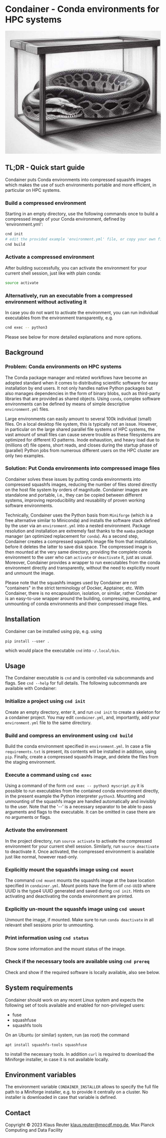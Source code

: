 # Condainer - Conda environments for HPC systems

![avatar](./fig/condainer_small.jpg)

## TL;DR - Quick start guide

Condainer puts Conda environments into compressed squashfs images which makes
the use of such environments portable and more efficient, in particular on HPC systems.

### Build a compressed environment

Starting in an empty directory, use the following commands once to build a compressed image of your Conda environment, defined by 'environment.yml':

```bash
cnd init
# edit the provided example 'environment.yml' file, or copy your own file here, before running
cnd build
```

### Activate a compressed environment

After building successfully, you can activate the environment for your current shell session, just like with plain conda:

```bash
source activate
```

### Alternatively, run an executable from a compressed environment without activating it

In case you do not want to activate the environment, you can run individual executables from the environment transparently, e.g.

```bash
cnd exec -- python3
```

Please see below for more detailed explanations and more options.

## Background

### Problem: Conda environments on HPC systems

The Conda package manager and related workflows have become an
adopted standard when it comes to distributing scientific software
for easy installation by end users. It not only handles native
Python packages but also manages dependencies in the form of
binary blobs, such as third-party libraries that are provided as
shared objects. Using `conda`, complex software environments can
be defined by means of simple descriptive `environment.yml` files.

Large environments can easily amount to several 100k individual
(small) files. On a local desktop file system, this is typically not
an issue.  However, in particular on the large shared parallel file
systems of HPC systems, the vast amount of small files can cause
severe trouble as these filesystems are optimized for different IO
patterns. Inode exhaustion, and heavy load due to (millions of) file
opens, short reads, and closes during the startup phase of
(parallel) Python jobs from numerous different users on the HPC
cluster are only two examples.

### Solution: Put Conda environments into compressed image files

Condainer solves these issues by putting conda environments into
compressed squashfs images, reducing the number of files
stored directly on the host file system by orders of magnitude.
Condainer images are standalone and portable, i.e., they can be
copied between different systems, improving reproducibility
and reusability of proven working software environments.

Technically, Condainer uses the Python basis from `Miniforge`
(which is a free alternative similar to Miniconda) and installs the
software stack defined by the user via an `environment.yml` into a nested environment.
Package resolution and installation are extremely fast thanks to the
`mamba` package manager (an optimized replacement for `conda`).
As a second step, Condainer creates a compressed squashfs image file
from that installation, before it deletes the latter to save disk
space. The compressed image is then mounted at the very same
directory, providing the complete conda environment to
the user who can `activate` or `deactivate` it, just as usual. Moreover,
Condainer provides a wrapper to run executables from the
conda environment directly and transparently, without the need to
explicitly mount and unmount the image.

Please note that the squashfs images used by Condainer are not "containers"
in the strict terminology of Docker, Apptainer, etc. With Condainer,
there is no encapsulation, isolation, or similar, rather Condainer
is an easy-to-use wrapper around the building, compressing,
mounting, and unmounting of conda environments and their compressed
image files.

## Installation

Condainer can be installed using pip, e.g. using

`pip install --user .`

which would place the executable `cnd` into `~/.local/bin`.

## Usage

The Condainer executable is `cnd` and is controlled via subcommands and flags. See `cnd --help` for full details.
The following subcommands are available with Condainer:

### Initialize a project using `cnd init`

Create an empty directory, enter it, and run `cnd init` to
create a skeleton for a condainer project. You may edit
`condainer.yml`, and, importantly, add your `environment.yml` file
to the same directory.

### Build and compress an environment using `cnd build`

Build the conda environment specified in `environment.yml`.  In case
a file `requirements.txt` is present, its contents will be installed
in addition, using `pip`.  Finally, create a compressed
squashfs image, and delete the files from the staging environment.

### Execute a command using `cnd exec`

Using a command of the form `cnd exec -- python3 myscript.py`
it is possible to run executables from the contained conda
environment directly, in the present example the Python interpreter
`python3`.  Mounting and unmounting of the squashfs image are
handled automatically and invisibly to the user.  Note that the '--'
is a necessary separator to be able to pass arguments and flags to
the executable.  It can be omitted in case there are no arguments or
flags.

### Activate the environment

In the project directory, run `source activate` to activate the
compressed environment for your current shell session.  Similarly,
run `source deactivate` to deactivate it.
Once activated, the compressed environment is available just like
normal, however read-only.

### Explicitly mount the squashfs image using `cnd mount`

The command `cnd mount` mounts the squashfs image at the base
location specified in `condainer.yml`. Mount points have the form of
`cnd-UUID` where UUID is the type4 UUID generated and saved
during `cnd init`. Hints on activating and deactivating the
conda environment are printed.

### Explicitly un-mount the squashfs image using `cnd umount`

Unmount the image, if mounted. Make sure to run `conda deactivate`
in all relevant shell sessions prior to unmounting.

### Print information using `cnd status`

Show some information and the mount status of the image.

### Check if the necessary tools are available using `cnd prereq`

Check and show if the required software is locally available, also see
below.

## System requirements

Condainer should work on any recent Linux system and expects the following set
of tools available and enabled for non-privileged users:

* fuse
* squashfuse
* squashfs tools

On an Ubuntu (or similar) system, run (as root) the command

`apt install squashfs-tools squashfuse`

to install the necessary tools. In addition `curl` is required to download
the Miniforge installer, in case it is not available locally.

## Environment variables

The environment variable `CONDAINER_INSTALLER` allows to specify the full file
path to a Miniforge installer, e.g. to provide it centrally on a cluster.
No installer is downloaded in case that variable is defined.

## Contact

Copyright © 2023 Klaus Reuter <klaus.reuter@mpcdf.mpg.de>, Max Planck Computing and Data Facility
